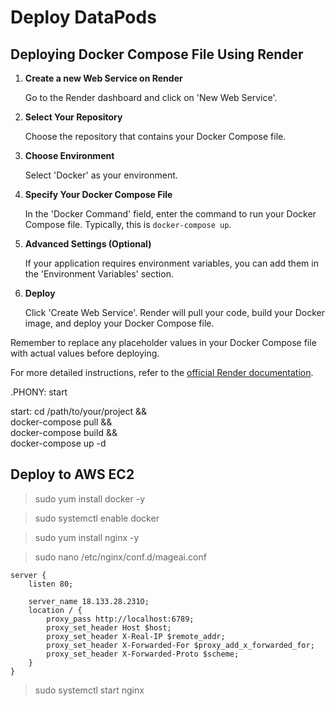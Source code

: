 # Deploy DataPods

## Deploying Docker Compose File Using Render

1. **Create a new Web Service on Render**

    Go to the Render dashboard and click on 'New Web Service'.

2. **Select Your Repository**

    Choose the repository that contains your Docker Compose file.

3. **Choose Environment**

    Select 'Docker' as your environment.

4. **Specify Your Docker Compose File**

    In the 'Docker Command' field, enter the command to run your Docker Compose file. Typically, this is `docker-compose up`.

5. **Advanced Settings (Optional)**

    If your application requires environment variables, you can add them in the 'Environment Variables' section.

6. **Deploy**

    Click 'Create Web Service'. Render will pull your code, build your Docker image, and deploy your Docker Compose file.

Remember to replace any placeholder values in your Docker Compose file with actual values before deploying.

For more detailed instructions, refer to the [official Render documentation](https://render.com/docs).

.PHONY: start

start:
    cd /path/to/your/project && \
    docker-compose pull && \
    docker-compose build && \
    docker-compose up -d


## Deploy to AWS EC2

> sudo yum install docker -y

> sudo systemctl enable docker

> sudo yum install nginx -y

> sudo nano /etc/nginx/conf.d/mageai.conf

```config
server {
    listen 80;

    server_name 18.133.28.231O;
    location / {
        proxy_pass http://localhost:6789;
        proxy_set_header Host $host;
        proxy_set_header X-Real-IP $remote_addr;
        proxy_set_header X-Forwarded-For $proxy_add_x_forwarded_for;
        proxy_set_header X-Forwarded-Proto $scheme;
    }
}
```

> sudo systemctl start nginx


